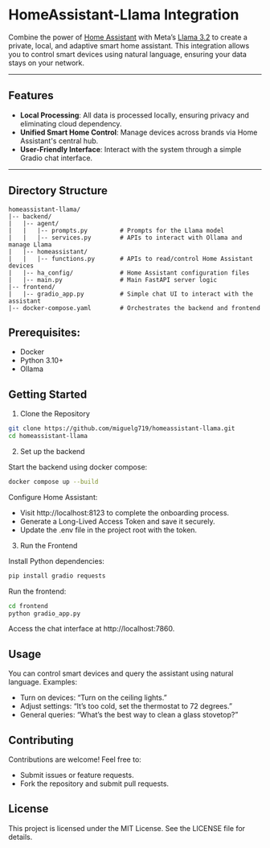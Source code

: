 # HomeAssistant-Llama Integration

Combine the power of [Home Assistant](https://www.home-assistant.io/) with Meta’s [Llama 3.2](https://llama.com) to create a private, local, and adaptive smart home assistant. This integration allows you to control smart devices using natural language, ensuring your data stays on your network.

---

## Features

- **Local Processing**: All data is processed locally, ensuring privacy and eliminating cloud dependency.
- **Unified Smart Home Control**: Manage devices across brands via Home Assistant's central hub.
- **User-Friendly Interface**: Interact with the system through a simple Gradio chat interface.

---

## Directory Structure

```plaintext
homeassistant-llama/
|-- backend/
|   |-- agent/
|   |   |-- prompts.py         # Prompts for the Llama model
|   |   |-- services.py        # APIs to interact with Ollama and manage Llama
|   |-- homeassistant/
|   |   |-- functions.py       # APIs to read/control Home Assistant devices
|   |-- ha_config/             # Home Assistant configuration files
|   |-- main.py                # Main FastAPI server logic
|-- frontend/
|   |-- gradio_app.py          # Simple chat UI to interact with the assistant
|-- docker-compose.yaml        # Orchestrates the backend and frontend
```

## Prerequisites:
 
- Docker
- Python 3.10+
- Ollama


## Getting Started

1. Clone the Repository

```bash
git clone https://github.com/miguelg719/homeassistant-llama.git
cd homeassistant-llama
```

2. Set up the backend

Start the backend using docker compose:

```bash
docker compose up --build
```

Configure Home Assistant:
- Visit http://localhost:8123 to complete the onboarding process.
- Generate a Long-Lived Access Token and save it securely.
- Update the .env file in the project root with the token.

3. Run the Frontend

Install Python dependencies:

```bash
pip install gradio requests
```

Run the frontend:

```bash
cd frontend
python gradio_app.py
```

Access the chat interface at http://localhost:7860.

## Usage

You can control smart devices and query the assistant using natural language. Examples:
- Turn on devices: “Turn on the ceiling lights.”
- Adjust settings: “It’s too cold, set the thermostat to 72 degrees.”
- General queries: “What’s the best way to clean a glass stovetop?”

## Contributing

Contributions are welcome! Feel free to:
- Submit issues or feature requests.
- Fork the repository and submit pull requests.

## License

This project is licensed under the MIT License. See the LICENSE file for details.